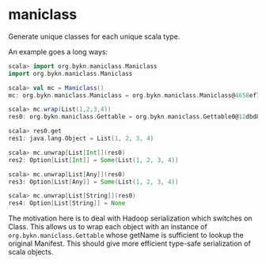 maniclass
=========

Generate unique classes for each unique scala type.

An example goes a long ways:
```scala
scala> import org.bykn.maniclass.Maniclass
import org.bykn.maniclass.Maniclass

scala> val mc = Maniclass()
mc: org.bykn.maniclass.Maniclass = org.bykn.maniclass.Maniclass@4658ef71

scala> mc.wrap(List(1,2,3,4))
res0: org.bykn.maniclass.Gettable = org.bykn.maniclass.Gettable0@12dbd81

scala> res0.get
res1: java.lang.Object = List(1, 2, 3, 4)

scala> mc.unwrap[List[Int]](res0)
res2: Option[List[Int]] = Some(List(1, 2, 3, 4))

scala> mc.unwrap[List[Any]](res0)
res3: Option[List[Any]] = Some(List(1, 2, 3, 4))

scala> mc.unwrap[List[String]](res0)
res4: Option[List[String]] = None
```

The motivation here is to deal with Hadoop serialization which switches on Class. This allows us to
wrap each object with an instance of `org.bykn.maniclass.Gettable` whose getName is sufficient to
lookup the original Manifest. This should give more efficient type-safe serialization of scala
objects.
